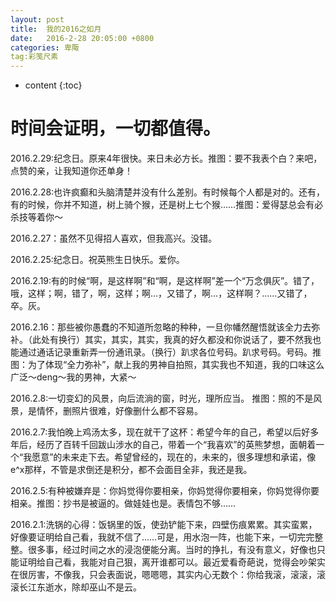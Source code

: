 ```yaml
---
layout: post
title:  我的2016之如月
date:   2016-2-28 20:05:00 +0800
categories: 卑陬
tag:彩笺尺素
---
```


* content
{:toc}

时间会证明，一切都值得。
====================================
2016.2.29:纪念日。原来4年很快。来日未必方长。推图：要不我表个白？来吧，点赞的亲，让我知道你还单身！

2016.2.28:也许疯癫和头脑清楚并没有什么差别。有时候每个人都是对的。还有，有的时候，你并不知道，树上骑个猴，还是树上七个猴……推图：爱得瑟总会有必杀技等着你～

2016.2.27：虽然不见得招人喜欢，但我高兴。没错。

2016.2.25:纪念日。祝英熊生日快乐。爱你。

2016.2.19:有的时候“啊，是这样啊”和“啊，是这样啊”差一个“万念俱灰”。错了，哦，这样；啊，错了，啊，这样；啊…，又错了，啊…，这样啊？……又错了，卒。灰。

2016.2.16：那些被你愚蠢的不知道所忽略的种种，一旦你幡然醒悟就该全力去弥补。（此处有换行）其实，其实，其实，我真的好久都没和你说话了，要不然我也能通过通话记录重新弄一份通讯录。（换行）趴求各位号码。趴求号码。号码。推图：为了体现“全力弥补”，献上我的男神自拍照，其实我也不知道，我的口味这么广泛～deng～我的男神，大紧～

2016.2.8:一切变幻的风景，向后流淌的窗，时光，理所应当。 推图：照的不是风景，是情怀，删照片很难，好像删什么都不容易。

2016.2.7:我怕晚上鸡汤太多，现在就干了这杯：希望今年的自己，希望以后好多年后，经历了百转千回跋山涉水的自己，带着一个“我喜欢”的英熊梦想，面朝着一个“我愿意”的未来走下去。希望曾经的，现在的，未来的，很多理想和承诺，像e^x那样，不管是求倒还是积分，都不会面目全非，我还是我。

2016.2.5:有种被嫌弃是：你妈觉得你要相亲，你妈觉得你要相亲，你妈觉得你要相亲。推图：抄书是被逼的。做娃娃也是。表情包不够……

2016.2.1:洗锅的心得：饭锅里的饭，使劲铲能下来，四壁伤痕累累。其实蛮累，好像要证明给自己看，我就不信了……可是，用水泡一阵，也能下来，一切完完整整。很多事，经过时间之水的浸泡便能分离。当时的挣扎，有没有意义，好像也只能证明给自己看，我能对自己狠，离开谁都可以。最近爱看奇葩说，觉得会吵架实在很厉害，不像我，只会表面说，嗯嗯嗯，其实内心无数个：你给我滚，滚滚，滚滚长江东逝水，除却巫山不是云。